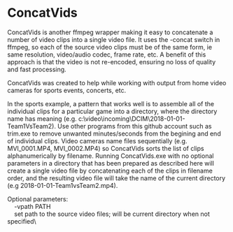 # ConcatVids
ConcatVids is another ffmpeg wrapper making it easy to concatenate a number of video clips into a single video file. It uses the -concat switch in ffmpeg, so each of the source video clips must be of the same form, ie same resolution, video/audio codec, frame rate, etc. A benefit of this approach is that the video is not re-encoded, ensuring no loss of quality and fast processing.

ConcatVids was created to help while working with output from home video cameras for sports events, concerts, etc.
 
In the sports example, a pattern that works well is to assemble all of the individual clips for a particular game into a directory, where the directory name has meaning (e.g. c:\video\incoming\DCIM\2018-01-01-Team1VsTeam2). Use other programs from this github account such as trim.exe to remove unwanted minutes/seconds from the begining and end of individual clips. Video cameras name files sequentially (e.g. MVI_0001.MP4, MVI_0002.MP4) so ConcatVids sorts the list of clips alphanumerically by filename. Running ConcatVids.exe with no optional parameters in a directory that has been prepared as described here will create a single video file by concatenating each of the clips in filename order, and the resulting video file will take the name of the current directory (e.g 2018-01-01-Team1vsTeam2.mp4). 
 
 Optional parameters:\
  &nbsp;&nbsp;&nbsp; -vpath PATH\
  &nbsp;&nbsp;&nbsp; set path to the source video files; will be current directory when not specified\

